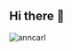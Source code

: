 ## Hi there 👋

<p align="left"> <img src="https://komarev.com/ghpvc/?username=anncarl&label=Profile%20views&color=0e75b6&style=flat" alt="anncarl" /> </p>

<!--
**anncarl/anncarl** is a ✨ _special_ ✨ repository because its `README.md` (this file) appears on your GitHub profile.

Here are some ideas to get you started:

- 🔭 I’m currently working on ...
- 🌱 I’m currently learning ...
- 👯 I’m looking to collaborate on ...
- 🤔 I’m looking for help with ...
- 💬 Ask me about ...
- 📫 How to reach me: ...
- 😄 Pronouns: ...
- ⚡ Fun fact: ...
-->
